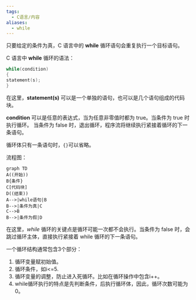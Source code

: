 ```yaml
---
tags:
  - C语言/内容
aliases:
  - while
---
```

 只要给定的条件为真，C 语言中的 **while** 循环语句会重复执行一个目标语句。

 C 语言中 **while** 循环的语法：

 ```c
 while(condition)
 {
 statement(s);
 }
 ```

 在这里，**statement(s)** 可以是一个单独的语句，也可以是几个语句组成的代码块。

 **condition** 可以是任意的表达式，当为任意非零值时都为 true。当条件为 true 时执行循环。 当条件为 false 时，退出循环，程序流将继续执行紧接着循环的下一条语句。

 循环体只有一条语句时，`{}`可以省略。

 流程图：

 ```mermaid
 graph TD
 A((开始))
 B{条件}
 C[代码块]
 D((结束))
 A-->|while语句|B
 B-->|条件为真|C
 C-->B
 B-->|条件为假|D
 ```

 在这里，*while* 循环的关键点是循环可能一次都不会执行。当条件为 false 时，会跳过循环主体，直接执行紧接着 while 循环的下一条语句。

 一个循环结构通常包含3个部分：

 1.  循环变量赋初始值。
 2.  循环条件，如i<=5.
 3.  循环变量的调整，防止进入死循环。比如在循环操作中包含i++。
 4.  while循环执行的特点是先判断条件，后执行循环体，因此，循环次数可能为0。